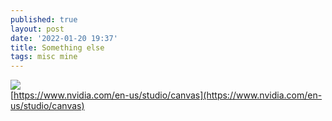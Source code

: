 ```yaml
---
published: true
layout: post
date: '2022-01-20 19:37'
title: Something else
tags: misc mine 
---
```

<a href="https://i.imgur.com/8yrBdd7.png#fShFJwZTNmfc6Le" rel="noreferrer"><img src="https://i.imgur.com/8yrBdd7l.png"></a>  
[https://www.nvidia.com/en-us/studio/canvas](https://www.nvidia.com/en-us/studio/canvas)
